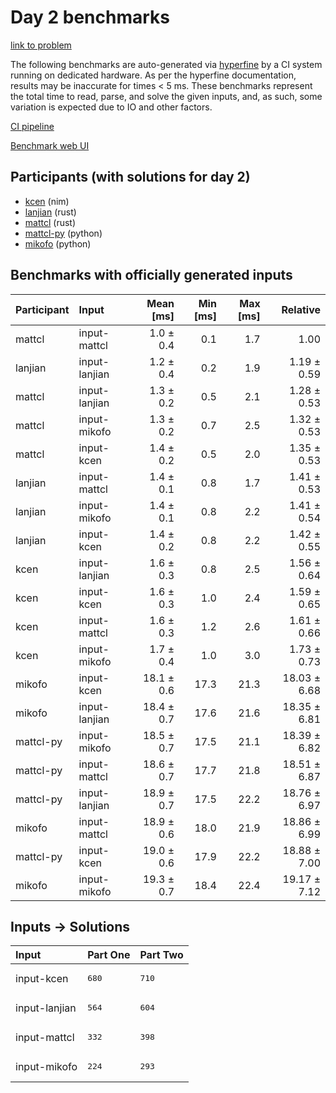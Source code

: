 # Day 2 benchmarks

[link to problem](https://adventofcode.com/2024/day/2)

The following benchmarks are auto-generated via
[hyperfine](https://github.com/sharkdp/hyperfine) by a CI system running on
dedicated hardware. As per the hyperfine documentation, results may be
inaccurate for times < 5 ms. These benchmarks represent the total time to read,
parse, and solve the given inputs, and, as such, some variation is expected due
to IO and other factors.

[CI pipeline](http://ci.papercode.net:8080/teams/main/pipelines/aoc2024)

[Benchmark web UI](https://aoc.ancalagon.black)


## Participants (with solutions for day 2)

- [kcen](https://github.com/kcen/aoc2024) (nim)
- [lanjian](https://github.com/lanjian/aoc-2024) (rust)
- [mattcl](https://github.com/mattcl/aoc2024) (rust)
- [mattcl-py](https://github.com/mattcl/aoc2024-py) (python)
- [mikofo](https://github.com/mikofo/aoc2024) (python)


## Benchmarks with officially generated inputs

| Participant | Input | Mean [ms] | Min [ms] | Max [ms] | Relative |
|:---|:---|---:|---:|---:|---:|
| mattcl | input-mattcl | 1.0 ± 0.4 | 0.1 | 1.7 | 1.00 |
| lanjian | input-lanjian | 1.2 ± 0.4 | 0.2 | 1.9 | 1.19 ± 0.59 |
| mattcl | input-lanjian | 1.3 ± 0.2 | 0.5 | 2.1 | 1.28 ± 0.53 |
| mattcl | input-mikofo | 1.3 ± 0.2 | 0.7 | 2.5 | 1.32 ± 0.53 |
| mattcl | input-kcen | 1.4 ± 0.2 | 0.5 | 2.0 | 1.35 ± 0.53 |
| lanjian | input-mattcl | 1.4 ± 0.1 | 0.8 | 1.7 | 1.41 ± 0.53 |
| lanjian | input-mikofo | 1.4 ± 0.1 | 0.8 | 2.2 | 1.41 ± 0.54 |
| lanjian | input-kcen | 1.4 ± 0.2 | 0.8 | 2.2 | 1.42 ± 0.55 |
| kcen | input-lanjian | 1.6 ± 0.3 | 0.8 | 2.5 | 1.56 ± 0.64 |
| kcen | input-kcen | 1.6 ± 0.3 | 1.0 | 2.4 | 1.59 ± 0.65 |
| kcen | input-mattcl | 1.6 ± 0.3 | 1.2 | 2.6 | 1.61 ± 0.66 |
| kcen | input-mikofo | 1.7 ± 0.4 | 1.0 | 3.0 | 1.73 ± 0.73 |
| mikofo | input-kcen | 18.1 ± 0.6 | 17.3 | 21.3 | 18.03 ± 6.68 |
| mikofo | input-lanjian | 18.4 ± 0.7 | 17.6 | 21.6 | 18.35 ± 6.81 |
| mattcl-py | input-mikofo | 18.5 ± 0.7 | 17.5 | 21.1 | 18.39 ± 6.82 |
| mattcl-py | input-mattcl | 18.6 ± 0.7 | 17.7 | 21.8 | 18.51 ± 6.87 |
| mattcl-py | input-lanjian | 18.9 ± 0.7 | 17.5 | 22.2 | 18.76 ± 6.97 |
| mikofo | input-mattcl | 18.9 ± 0.6 | 18.0 | 21.9 | 18.86 ± 6.99 |
| mattcl-py | input-kcen | 19.0 ± 0.6 | 17.9 | 22.2 | 18.88 ± 7.00 |
| mikofo | input-mikofo | 19.3 ± 0.7 | 18.4 | 22.4 | 19.17 ± 7.12 |


## Inputs -> Solutions

| Input | Part One | Part Two |
|:---|:---|:---|
|input-kcen|<pre>680</pre>|<pre>710</pre>|
|input-lanjian|<pre>564</pre>|<pre>604</pre>|
|input-mattcl|<pre>332</pre>|<pre>398</pre>|
|input-mikofo|<pre>224</pre>|<pre>293</pre>|